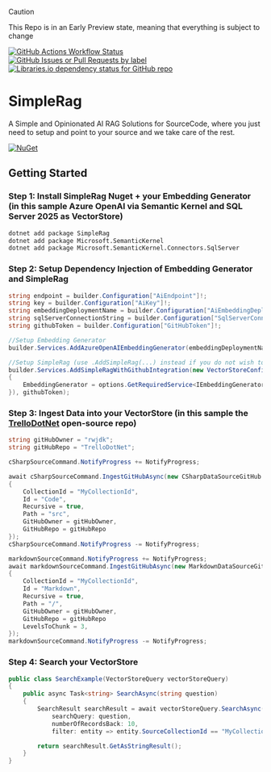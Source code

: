 > [!Caution]
> This Repo is in an Early Preview state, meaning that everything is subject to change

[![GitHub Actions Workflow Status](https://img.shields.io/github/actions/workflow/status/sensum365/SimpleRag/Build.yml?style=for-the-badge)](https://github.com/sensum365/SimpleRag/actions)
[![GitHub Issues or Pull Requests by label](https://img.shields.io/github/issues/sensum365/SimpleRag/bug?style=for-the-badge&label=Bugs)](https://github.com/sensum365/SimpleRag/issues?q=is%3Aissue%20state%3Aopen%20label%3Abug)
[![Libraries.io dependency status for GitHub repo](https://img.shields.io/librariesio/github/sensum365/SimpleRag?style=for-the-badge)](https://github.com/sensum365/SimpleRag/network/dependencies)


# SimpleRag
A Simple and Opinionated AI RAG Solutions for SourceCode, where you just need to setup and point to your source and we take care of the rest.

[![NuGet](https://img.shields.io/badge/NuGet-blue?style=for-the-badge)](https://www.nuget.org/packages/SimpleRag)

## Getting Started

### Step 1: Install SimpleRag Nuget + your Embedding Generator (in this sample Azure OpenAI via Semantic Kernel and SQL Server 2025 as VectorStore)
```bash
dotnet add package SimpleRag
dotnet add package Microsoft.SemanticKernel
dotnet add package Microsoft.SemanticKernel.Connectors.SqlServer
```

### Step 2: Setup Dependency Injection of Embedding Generator and SimpleRag
```csharp
string endpoint = builder.Configuration["AiEndpoint"]!;
string key = builder.Configuration["AiKey"]!;
string embeddingDeploymentName = builder.Configuration["AiEmbeddingDeploymentName"]!;
string sqlServerConnectionString = builder.Configuration["SqlServerConnectionString"]!;
string githubToken = builder.Configuration["GitHubToken"]!;

//Setup Embedding Generator
builder.Services.AddAzureOpenAIEmbeddingGenerator(embeddingDeploymentName, endpoint, key);

//Setup SimpleRag (use .AddSimpleRag(...) instead if you do not wish to use GitHub as Datasource)
builder.Services.AddSimpleRagWithGithubIntegration(new VectorStoreConfiguration(Constants.VectorStoreName, Constants.MaxRecords), options => new SqlServerVectorStore(sqlServerConnectionString, new SqlServerVectorStoreOptions
{
    EmbeddingGenerator = options.GetRequiredService<IEmbeddingGenerator<string, Embedding<float>>>()
}), githubToken);
```

### Step 3: Ingest Data into your VectorStore (in this sample the [TrelloDotNet](https://github.com/rwjdk/TrelloDotNet) open-source repo)
```csharp
string gitHubOwner = "rwjdk";
string gitHubRepo = "TrelloDotNet";

cSharpSourceCommand.NotifyProgress += NotifyProgress;

await cSharpSourceCommand.IngestGitHubAsync(new CSharpDataSourceGitHub
{
    CollectionId = "MyCollectionId",
    Id = "Code",
    Recursive = true,
    Path = "src",
    GitHubOwner = gitHubOwner,
    GitHubRepo = gitHubRepo
});
cSharpSourceCommand.NotifyProgress -= NotifyProgress;

markdownSourceCommand.NotifyProgress += NotifyProgress;
await markdownSourceCommand.IngestGitHubAsync(new MarkdownDataSourceGitHub
{
    CollectionId = "MyCollectionId",
    Id = "Markdown",
    Recursive = true,
    Path = "/",
    GitHubOwner = gitHubOwner,
    GitHubRepo = gitHubRepo
    LevelsToChunk = 3,
});
markdownSourceCommand.NotifyProgress -= NotifyProgress;
```

### Step 4: Search your VectorStore
```csharp
public class SearchExample(VectorStoreQuery vectorStoreQuery)
{
    public async Task<string> SearchAsync(string question)
    {
        SearchResult searchResult = await vectorStoreQuery.SearchAsync(
            searchQuery: question, 
            numberOfRecordsBack: 10, 
            filter: entity => entity.SourceCollectionId == "MyCollectionId");

        return searchResult.GetAsStringResult();
    }
}
```
